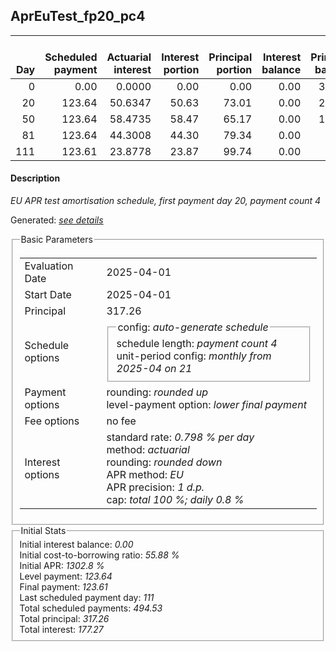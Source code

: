 <h2>AprEuTest_fp20_pc4</h2>
<table>
    <thead style="vertical-align: bottom;">
        <th style="text-align: right;">Day</th>
        <th style="text-align: right;">Scheduled payment</th>
        <th style="text-align: right;">Actuarial interest</th>
        <th style="text-align: right;">Interest portion</th>
        <th style="text-align: right;">Principal portion</th>
        <th style="text-align: right;">Interest balance</th>
        <th style="text-align: right;">Principal balance</th>
        <th style="text-align: right;">Total actuarial interest</th>
        <th style="text-align: right;">Total interest</th>
        <th style="text-align: right;">Total principal</th>
    </thead>
    <tr style="text-align: right;">
        <td class="ci00">0</td>
        <td class="ci01" style="white-space: nowrap;">0.00</td>
        <td class="ci02">0.0000</td>
        <td class="ci03">0.00</td>
        <td class="ci04">0.00</td>
        <td class="ci05">0.00</td>
        <td class="ci06">317.26</td>
        <td class="ci07">0.0000</td>
        <td class="ci08">0.00</td>
        <td class="ci09">0.00</td>
    </tr>
    <tr style="text-align: right;">
        <td class="ci00">20</td>
        <td class="ci01" style="white-space: nowrap;">123.64</td>
        <td class="ci02">50.6347</td>
        <td class="ci03">50.63</td>
        <td class="ci04">73.01</td>
        <td class="ci05">0.00</td>
        <td class="ci06">244.25</td>
        <td class="ci07">50.6347</td>
        <td class="ci08">50.63</td>
        <td class="ci09">73.01</td>
    </tr>
    <tr style="text-align: right;">
        <td class="ci00">50</td>
        <td class="ci01" style="white-space: nowrap;">123.64</td>
        <td class="ci02">58.4735</td>
        <td class="ci03">58.47</td>
        <td class="ci04">65.17</td>
        <td class="ci05">0.00</td>
        <td class="ci06">179.08</td>
        <td class="ci07">109.1081</td>
        <td class="ci08">109.10</td>
        <td class="ci09">138.18</td>
    </tr>
    <tr style="text-align: right;">
        <td class="ci00">81</td>
        <td class="ci01" style="white-space: nowrap;">123.64</td>
        <td class="ci02">44.3008</td>
        <td class="ci03">44.30</td>
        <td class="ci04">79.34</td>
        <td class="ci05">0.00</td>
        <td class="ci06">99.74</td>
        <td class="ci07">153.4090</td>
        <td class="ci08">153.40</td>
        <td class="ci09">217.52</td>
    </tr>
    <tr style="text-align: right;">
        <td class="ci00">111</td>
        <td class="ci01" style="white-space: nowrap;">123.61</td>
        <td class="ci02">23.8778</td>
        <td class="ci03">23.87</td>
        <td class="ci04">99.74</td>
        <td class="ci05">0.00</td>
        <td class="ci06">0.00</td>
        <td class="ci07">177.2867</td>
        <td class="ci08">177.27</td>
        <td class="ci09">317.26</td>
    </tr>
</table>
<h4>Description</h4>
<p><i>EU APR test amortisation schedule, first payment day 20, payment count 4</i></p>
<p>Generated: <i><a href="../GeneratedDate.html">see details</a></i></p>
<fieldset><legend>Basic Parameters</legend>
<table>
    <tr>
        <td>Evaluation Date</td>
        <td>2025-04-01</td>
    </tr>
    <tr>
        <td>Start Date</td>
        <td>2025-04-01</td>
    </tr>
    <tr>
        <td>Principal</td>
        <td>317.26</td>
    </tr>
    <tr>
        <td>Schedule options</td>
        <td>
            <fieldset>
                <legend>config: <i>auto-generate schedule</i></legend>
                <div>schedule length: <i><i>payment count</i> 4</i></div>
                <div>unit-period config: <i>monthly from 2025-04 on 21</i></div>
            </fieldset>
        </td>
    </tr>
    <tr>
        <td>Payment options</td>
        <td>
            <div>
                <div>rounding: <i>rounded up</i></div>
                <div>level-payment option: <i>lower&nbsp;final&nbsp;payment</i></div>
            </div>
        </td>
    </tr>
    <tr>
        <td>Fee options</td>
        <td>no fee
        </td>
    </tr>
    <tr>
        <td>Interest options</td>
        <td>
            <div>
                <div>standard rate: <i>0.798 % per day</i></div>
                <div>method: <i>actuarial</i></div>
                <div>rounding: <i>rounded down</i></div>
                <div>APR method: <i>EU</i></div>
                <div>APR precision: <i>1 d.p.</i></div>
                <div>cap: <i>total 100 %; daily 0.8 %</div>
            </div>
        </td>
    </tr>
</table></fieldset>
<fieldset><legend>Initial Stats</legend>
<div>
    <div>Initial interest balance: <i>0.00</i></div>
    <div>Initial cost-to-borrowing ratio: <i>55.88 %</i></div>
    <div>Initial APR: <i>1302.8 %</i></div>
    <div>Level payment: <i>123.64</i></div>
    <div>Final payment: <i>123.61</i></div>
    <div>Last scheduled payment day: <i>111</i></div>
    <div>Total scheduled payments: <i>494.53</i></div>
    <div>Total principal: <i>317.26</i></div>
    <div>Total interest: <i>177.27</i></div>
</div></fieldset>